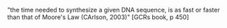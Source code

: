 "the time needed to synthesize a given DNA sequence, is as fast or faster than that of Moore's Law (CArlson, 2003)" [GCRs book, p 450]
